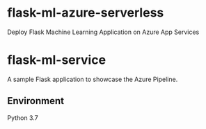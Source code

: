 # flask-ml-azure-serverless
Deploy Flask Machine Learning Application on Azure App Services

# flask-ml-service
A sample Flask application to showcase the Azure Pipeline.

## Environment
Python 3.7

